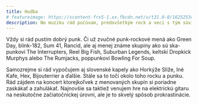```yaml
---
title: Hudba
# featureimage: https://scontent-frx5-1.xx.fbcdn.net/v/t31.0-8/16252534_256093494819044_2619764570038070594_o.jpg?_nc_cat=105&_nc_ht=scontent-frx5-1.xx&oh=bc6bd329be0607514f08e1cc8eefb5c5&oe=5D0D0A78
description: No muziku rád počúvam, predovšetkým rock a veci s tým súvisiace
---
```

Vždy si rád pustím dobrý punk. Či už zvučné punk-rockové mená ako Green Day, blink-182, Sum 41, Rancid, ale aj menej známe skupiny ako sú ska-punkoví The Interrupters, Reel Big Fish, Suburban Legends, keltskí Dropkick Murphys alebo The Rumjacks, poppunkoví Bowling For Soup.  

Samozrejme si rád vypočujem aj slovenské kapely ako Horkýže Slíže, Iné Kafe, Hex, Bijouterrier a ďalšie. Stále sa to točí okolo toho rocku a punku. Rád zájdem na koncert ktorejkoľvek z menovaných skupín si poriadne zaskákať a zahulákať. Najnovšie sa taktiež venujem hre na elektrickú gitaru na neskutočne začiatočníckej úrovni, ale je to skvelý spôsob prokrastinácie.